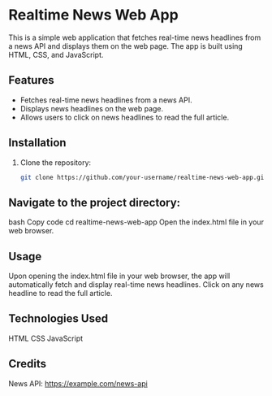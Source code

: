 # Realtime News Web App

This is a simple web application that fetches real-time news headlines from a news API and displays them on the web page. The app is built using HTML, CSS, and JavaScript.

## Features

- Fetches real-time news headlines from a news API.
- Displays news headlines on the web page.
- Allows users to click on news headlines to read the full article.

## Installation

1. Clone the repository:
   ```bash
   git clone https://github.com/your-username/realtime-news-web-app.git

## Navigate to the project directory:

bash
Copy code
cd realtime-news-web-app
Open the index.html file in your web browser.

## Usage
Upon opening the index.html file in your web browser, the app will automatically fetch and display real-time news headlines.
Click on any news headline to read the full article.

## Technologies Used
HTML
CSS
JavaScript
## Credits
News API: https://example.com/news-api